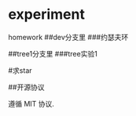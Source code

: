 experiment
==========

homework
##dev分支里
###约瑟夫环

##tree1分支里
###tree实验1



#求star


##开源协议

遵循  MIT 协议.
